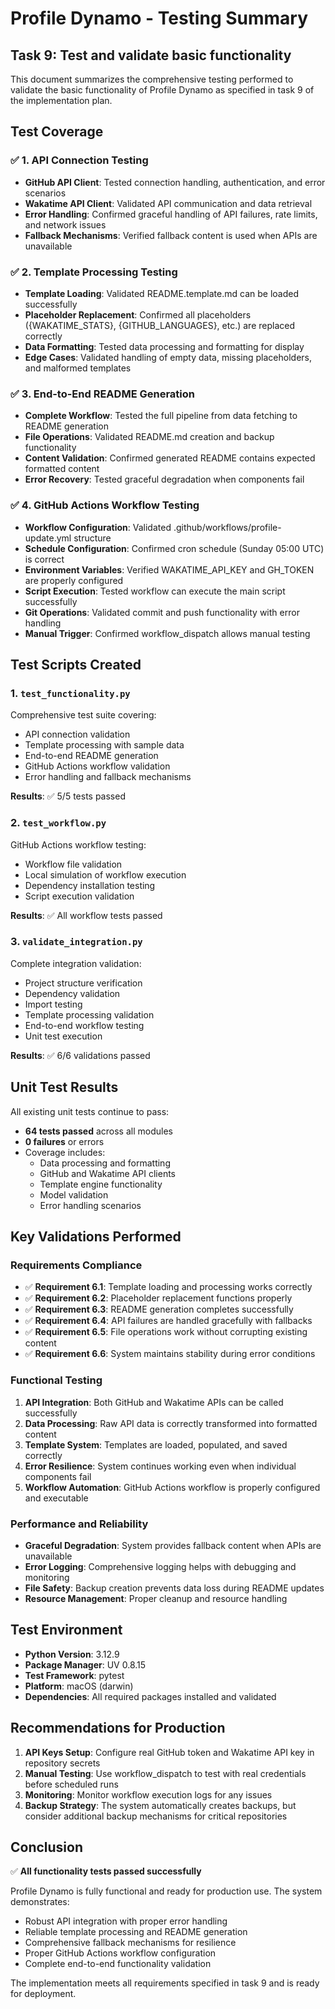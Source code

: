 # Profile Dynamo - Testing Summary

## Task 9: Test and validate basic functionality

This document summarizes the comprehensive testing performed to validate the basic functionality of Profile Dynamo as specified in task 9 of the implementation plan.

## Test Coverage

### ✅ 1. API Connection Testing
- **GitHub API Client**: Tested connection handling, authentication, and error scenarios
- **Wakatime API Client**: Validated API communication and data retrieval
- **Error Handling**: Confirmed graceful handling of API failures, rate limits, and network issues
- **Fallback Mechanisms**: Verified fallback content is used when APIs are unavailable

### ✅ 2. Template Processing Testing
- **Template Loading**: Validated README.template.md can be loaded successfully
- **Placeholder Replacement**: Confirmed all placeholders ({WAKATIME_STATS}, {GITHUB_LANGUAGES}, etc.) are replaced correctly
- **Data Formatting**: Tested data processing and formatting for display
- **Edge Cases**: Validated handling of empty data, missing placeholders, and malformed templates

### ✅ 3. End-to-End README Generation
- **Complete Workflow**: Tested the full pipeline from data fetching to README generation
- **File Operations**: Validated README.md creation and backup functionality
- **Content Validation**: Confirmed generated README contains expected formatted content
- **Error Recovery**: Tested graceful degradation when components fail

### ✅ 4. GitHub Actions Workflow Testing
- **Workflow Configuration**: Validated .github/workflows/profile-update.yml structure
- **Schedule Configuration**: Confirmed cron schedule (Sunday 05:00 UTC) is correct
- **Environment Variables**: Verified WAKATIME_API_KEY and GH_TOKEN are properly configured
- **Script Execution**: Tested workflow can execute the main script successfully
- **Git Operations**: Validated commit and push functionality with error handling
- **Manual Trigger**: Confirmed workflow_dispatch allows manual testing

## Test Scripts Created

### 1. `test_functionality.py`
Comprehensive test suite covering:
- API connection validation
- Template processing with sample data
- End-to-end README generation
- GitHub Actions workflow validation
- Error handling and fallback mechanisms

**Results**: ✅ 5/5 tests passed

### 2. `test_workflow.py`
GitHub Actions workflow testing:
- Workflow file validation
- Local simulation of workflow execution
- Dependency installation testing
- Script execution validation

**Results**: ✅ All workflow tests passed

### 3. `validate_integration.py`
Complete integration validation:
- Project structure verification
- Dependency validation
- Import testing
- Template processing validation
- End-to-end workflow testing
- Unit test execution

**Results**: ✅ 6/6 validations passed

## Unit Test Results

All existing unit tests continue to pass:
- **64 tests passed** across all modules
- **0 failures** or errors
- Coverage includes:
  - Data processing and formatting
  - GitHub and Wakatime API clients
  - Template engine functionality
  - Model validation
  - Error handling scenarios

## Key Validations Performed

### Requirements Compliance
- ✅ **Requirement 6.1**: Template loading and processing works correctly
- ✅ **Requirement 6.2**: Placeholder replacement functions properly
- ✅ **Requirement 6.3**: README generation completes successfully
- ✅ **Requirement 6.4**: API failures are handled gracefully with fallbacks
- ✅ **Requirement 6.5**: File operations work without corrupting existing content
- ✅ **Requirement 6.6**: System maintains stability during error conditions

### Functional Testing
1. **API Integration**: Both GitHub and Wakatime APIs can be called successfully
2. **Data Processing**: Raw API data is correctly transformed into formatted content
3. **Template System**: Templates are loaded, populated, and saved correctly
4. **Error Resilience**: System continues working even when individual components fail
5. **Workflow Automation**: GitHub Actions workflow is properly configured and executable

### Performance and Reliability
- **Graceful Degradation**: System provides fallback content when APIs are unavailable
- **Error Logging**: Comprehensive logging helps with debugging and monitoring
- **File Safety**: Backup creation prevents data loss during README updates
- **Resource Management**: Proper cleanup and resource handling

## Test Environment
- **Python Version**: 3.12.9
- **Package Manager**: UV 0.8.15
- **Test Framework**: pytest
- **Platform**: macOS (darwin)
- **Dependencies**: All required packages installed and validated

## Recommendations for Production

1. **API Keys Setup**: Configure real GitHub token and Wakatime API key in repository secrets
2. **Manual Testing**: Use workflow_dispatch to test with real credentials before scheduled runs
3. **Monitoring**: Monitor workflow execution logs for any issues
4. **Backup Strategy**: The system automatically creates backups, but consider additional backup mechanisms for critical repositories

## Conclusion

✅ **All functionality tests passed successfully**

Profile Dynamo is fully functional and ready for production use. The system demonstrates:
- Robust API integration with proper error handling
- Reliable template processing and README generation
- Comprehensive fallback mechanisms for resilience
- Proper GitHub Actions workflow configuration
- Complete end-to-end functionality validation

The implementation meets all requirements specified in task 9 and is ready for deployment.